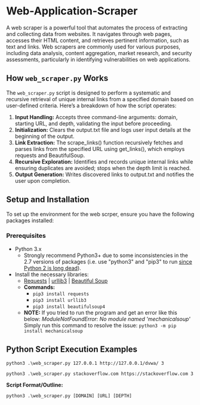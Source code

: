 # Web-Application-Scraper

A web scraper is a powerful tool that automates the process of extracting and collecting data from websites. It navigates through web pages, accesses their HTML content, and retrieves pertinent information, such as text and links. Web scrapers are commonly used for various purposes, including data analysis, content aggregation, market research, and security assessments, particularly in identifying vulnerabilities on web applications.

## How `web_scraper.py` Works

The `web_scraper.py` script is designed to perform a systematic and recursive retrieval of unique internal links from a specified domain based on user-defined criteria. Here’s a breakdown of how the script operates:
1. **Input Handling:** Accepts three command-line arguments: domain, starting URL, and depth, validating the input before proceeding.
2. **Initialization:** Clears the output.txt file and logs user input details at the beginning of the output.
3. **Link Extraction:** The scrape_links() function recursively fetches and parses links from the specified URL using get_links(), which employs requests and BeautifulSoup.
4. **Recursive Exploration:** Identifies and records unique internal links while ensuring duplicates are avoided; stops when the depth limit is reached.
5. **Output Generation:** Writes discovered links to output.txt and notifies the user upon completion.

## Setup and Installation

To set up the environment for the web scrper, ensure you have the following packages installed:

### Prerequisites

* Python 3.x
  * Strongly recommend Python3+ due to some inconsistencies in the 2.7 versions of packages (i.e. use "python3" and "pip3" to run [since Python 2 is long dead](https://www.python.org/doc/sunset-python-2/)).
* Install the necessary libraries:
  * [Requests](http://docs.python-requests.org/en/latest/)  |  [urllib3](https://github.com/urllib3/urllib3)  |  [Beautiful Soup](https://pypi.org/project/beautifulsoup4/)
  * **Commands:**
    * `pip3 install requests`
    * `pip3 install urllib3`
    * `pip3 install beautifulsoup4`
  * **NOTE:**	If you tried to run the program and get an error like this below:
    *ModuleNotFoundError: No module named 'mechanicalsoup'*
    Simply run this command to resolve the issue:  `python3 -m pip install mechanicalsoup`

## Python Script Execution Examples

`python3 .\web_scraper.py 127.0.0.1 http://127.0.0.1/dvwa/ 3`

`python3 .\web_scraper.py stackoverflow.com https://stackoverflow.com 3`

**Script Format/Outline:**

`python3 .\web_scraper.py [DOMAIN] [URL] [DEPTH]`
